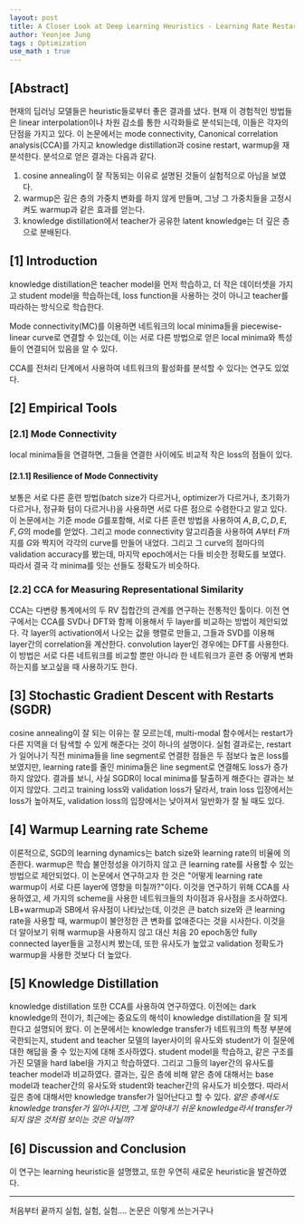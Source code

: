 ```yaml
---
layout: post
title: A Closer Look at Deep Learning Heuristics - Learning Rate Restarts, Warmup and Distillation
author: Yeonjee Jung
tags : Optimization
use_math : true
---
```


## [Abstract]

현재의 딥러닝 모델들은 heuristic들로부터 좋은 결과를 냈다. 현재 이 경험적인 방법들은 linear interpolation이나 차원 감소를 통한 시각화들로 분석되는데, 이들은 각자의 단점을 가지고 있다. 이 논문에서는 mode connectivity, Canonical correlation analysis(CCA)를 가지고 knowledge distillation과 cosine restart, warmup을 재분석한다. 분석으로 얻은 결과는 다음과 같다.

1. cosine annealing이 잘 작동되는 이유로 설명된 것들이 실험적으로 아님을 보였다.  
2. warmup은 깊은 층의 가중치 변화를 하지 않게 만들며, 그냥 그 가중치들을 고정시켜도 warmup과 같은 효과를 얻는다.  
3. knowledge distillation에서 teacher가 공유한 latent knowledge는 더 깊은 층으로 분배된다.

## [1] Introduction

knowledge distillation은 teacher model을 먼저 학습하고, 더 작은 데이터셋을 가지고 student model을 학습하는데, loss function을 사용하는 것이 아니고 teacher를 따라하는 방식으로 학습한다.

Mode connectivity(MC)를 이용하면 네트워크의 local minima들을 piecewise-linear curve로 연결할 수 있는데, 이는 서로 다른 방법으로 얻은 local minima와 특성들이 연결되어 있음을 알 수 있다.

CCA를 전처리 단계에서 사용하여 네트워크의 활성화를 분석할 수 있다는 연구도 있었다.

## [2] Empirical Tools

### [2.1] Mode Connectivity

local minima들을 연결하면, 그들을 연결한 사이에도 비교적 작은 loss의 점들이 있다.

#### [2.1.1] Resilience of Mode Connectivity

보통은 서로 다른 훈련 방법(batch size가 다르거나, optimizer가 다르거나, 초기화가 다르거나, 정규화 텀이 다르거나)을 사용하면 서로 다른 점으로 수렴한다고 알고 있다. 이 논문에서는 기준 mode $G$를포함해, 서로 다른 훈련 방법을 사용하여 ${A, B, C, D, E, F, G}$의 mode를 얻었다. 그리고 mode connectivity 알고리즘을 사용하여 $A$부터 $F$까지를 $G$와 짝지어 각각의 curve를 만들어 내었다. 그리고 그 curve의 점마다의 validation accuracy를 봤는데, 마지막 epoch에서는 다들 비슷한 정확도를 보였다. 따라서 결국 각 minima를 잇는 선들도 정확도가 비슷하다.

### [2.2] CCA for Measuring Representational Similarity

CCA는 다변량 통계에서의 두 RV 집합간의 관계를 연구하는 전통적인 툴이다. 이전 연구에서는 CCA를 SVD나 DFT와 함께 이용해서 두 layer를 비교하는 방법이 제안되었다. 각 layer의 activation에서 나오는 값을 행렬로 만들고, 그들과 SVD를 이용해 layer간의 correlation을 계산한다. convolution layer인 경우에는 DFT를 사용한다. 이 방법은 서로 다른 네트워크를 비교할 뿐만 아니라 한 네트워크가 훈련 중 어떻게 변화하는지를 보고싶을 때 사용하기도 한다.

## [3] Stochastic Gradient Descent with Restarts (SGDR)

cosine annealing이 잘 되는 이유는 잘 모르는데, multi-modal 함수에서는 restart가 다른 지역을 더 탐색할 수 있게 해준다는 것이 하나의 설명이다. 실험 결과로는, restart가 일어나기 직전 minima들을 line segment로 연결한 점들은 두 점보다 높은 loss를 보였지만, learning rate를 줄인 minima들은 line segment로 연결해도 loss가 증가하지 않았다. 결과를 보니, 사실 SGDR이 local minima를 탈출하게 해준다는 결과는 보이지 않았다. 그리고 training loss와 validation loss가 달라서, train loss 입장에서는 loss가 높아져도, validation loss의 입장에서는 낮아져서 일반화가 잘 될 때도 있다.

## [4] Warmup Learning rate Scheme

이론적으로, SGD의 learning dynamics는 batch size와 learning rate의 비율에 의존한다. warmup은 학습 불안정성을 야기하지 않고 큰 learning rate를 사용할 수 있는 방법으로 제안되었다. 이 논문에서 연구하고자 한 것은 "어떻게 learning rate warmup이 서로 다른 layer에 영향을 미칠까?"이다. 이것을 연구하기 위해 CCA를 사용하였고, 세 가지의 scheme을 사용한 네트워크들의 차이점과 유사점을 조사하였다. LB+warmup과 SB에서 유사점이 나타났는데, 이것은 큰 batch size와 큰 learning rate을 사용할 때, warmup이 불안정한 큰 변화를 없애준다는 것을 시사한다. 이것을 더 알아보기 위해 warmup을 사용하지 않고 대신 처음 20 epoch동안 fully connected layer들을 고정시켜 봤는데, 또한 유사도가 높았고 validation 정확도가 warmup을 사용한 것보다 더 높았다.

## [5] Knowledge Distillation

knowledge distillation 또한 CCA를 사용하여 연구하였다. 이전에는 dark knowledge의 전이가, 최근에는 중요도의 해석이 knowledge distillation을 잘 되게 한다고 설명되어 왔다. 이 논문에서는 knowledge transfer가 네트워크의 특정 부분에 국한되는지, student and teacher 모델의 layer사이의 유사도와 student가 이 질문에 대한 해답을 줄 수 있는지에 대해 조사하였다. student model을 학습하고, 같은 구조를 가진 모델을 hard label을 가지고 학습하였다. 그리고 그들의 layer간의 유사도를 teacher model과 비교하였다. 결과는, 깊은 층에 비해 얕은 층에 대해서는 base model과 teacher간의 유사도와 student와 teacher간의 유사도가 비슷했다. 따라서 깊은 층에 대해서만 knowledge transfer가 일어난다고 할 수 있다. _얕은 층에서도 knowledge transfer가 일어나지만, 그게 알아내기 쉬운 knowledge라서 transfer가 되지 않은 것처럼 보이는 것은 아닐까?_

## [6] Discussion and Conclusion

이 연구는 learning heuristic을 설명했고, 또한 우연히 새로운 heuristic을 발견하였다.

---

처음부터 끝까지 실험, 실험, 실험.... 논문은 이렇게 쓰는거구나
